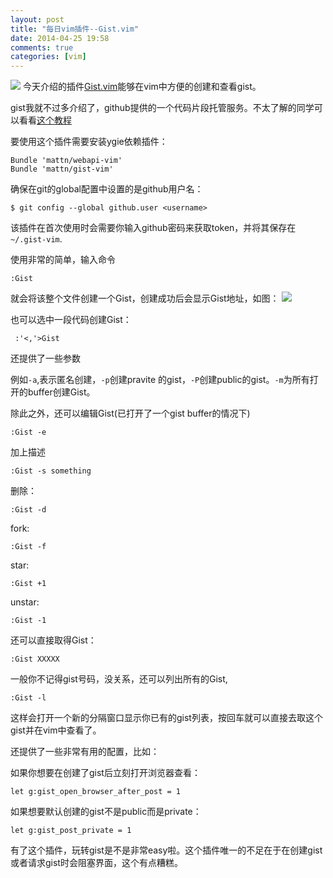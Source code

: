 ```yaml
---
layout: post
title: "每日vim插件--Gist.vim"
date: 2014-04-25 19:58
comments: true
categories: [vim]
---
```

![](http://ww2.sinaimg.cn/large/69d56e38gw1efs6kvu5zpj20m80go3z0.jpg)
今天介绍的插件[Gist.vim](https://github.com/mattn/gist-vim)能够在vim中方便的创建和查看gist。

gist我就不过多介绍了，github提供的一个代码片段托管服务。不太了解的同学可以看看[这个教程](http://www.worldhello.net/gotgithub/06-side-projects/gist.html)

要使用这个插件需要安装ygie依赖插件：

```vim
Bundle 'mattn/webapi-vim'
Bundle 'mattn/gist-vim'
```

确保在git的global配置中设置的是github用户名：

	$ git config --global github.user <username>

该插件在首次使用时会需要你输入github密码来获取token，并将其保存在`~/.gist-vim`.

<!--more-->

使用非常的简单，输入命令

```
:Gist
```

就会将该整个文件创建一个Gist，创建成功后会显示Gist地址，如图：
![](http://ww3.sinaimg.cn/large/69d56e38gw1efs60clnedj20my040gm2.jpg)

也可以选中一段代码创建Gist：

```
 :'<,'>Gist
```

还提供了一些参数

例如`-a`,表示匿名创建，`-p`创建pravite 的gist，`-P`创建public的gist。`-m`为所有打开的buffer创建Gist。

除此之外，还可以编辑Gist(已打开了一个gist buffer的情况下)

```
:Gist -e
```
加上描述

```
:Gist -s something
```

删除：

```
:Gist -d
```

fork:

```
:Gist -f
```

star:

```
:Gist +1
```

unstar:

```
:Gist -1
```

还可以直接取得Gist：

```
:Gist XXXXX
```

一般你不记得gist号码，没关系，还可以列出所有的Gist,

```
:Gist -l
```

这样会打开一个新的分隔窗口显示你已有的gist列表，按回车就可以直接去取这个gist并在vim中查看了。

还提供了一些非常有用的配置，比如：

如果你想要在创建了gist后立刻打开浏览器查看：

```vim
let g:gist_open_browser_after_post = 1
```

如果想要默认创建的gist不是public而是private：

```vim
let g:gist_post_private = 1
```

有了这个插件，玩转gist是不是非常easy啦。这个插件唯一的不足在于在创建gist或者请求gist时会阻塞界面，这个有点糟糕。